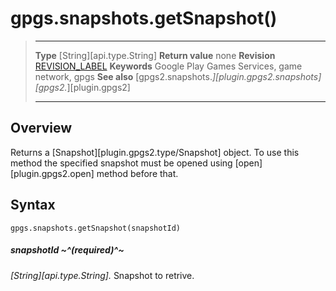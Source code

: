 # gpgs.snapshots.getSnapshot()

> --------------------- ------------------------------------------------------------------------------------------
> __Type__              [String][api.type.String]
> __Return value__      none
> __Revision__          [REVISION_LABEL](REVISION_URL)
> __Keywords__          Google Play Games Services, game network, gpgs
> __See also__          [gpgs2.snapshots.*][plugin.gpgs2.snapshots]
>                       [gpgs2.*][plugin.gpgs2]
> --------------------- ------------------------------------------------------------------------------------------

## Overview

Returns a [Snapshot][plugin.gpgs2.type/Snapshot] object. To use this method the specified snapshot must be opened using [open][plugin.gpgs2.open] method before that.

## Syntax

	gpgs.snapshots.getSnapshot(snapshotId)

##### snapshotId ~^(required)^~
_[String][api.type.String]._ Snapshot to retrive.